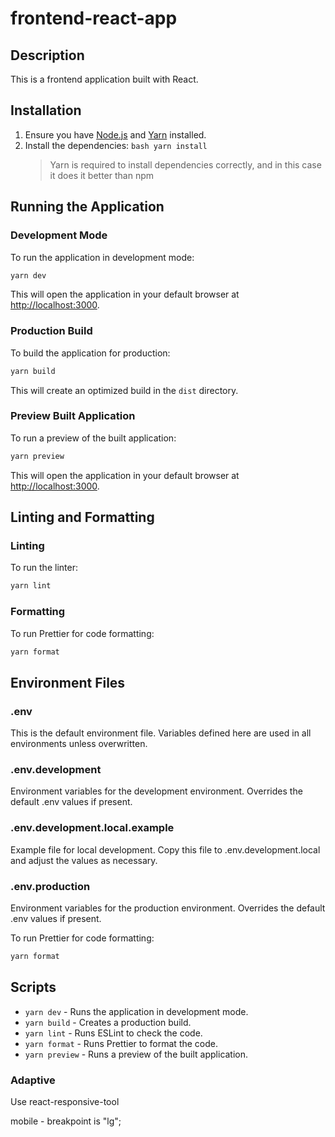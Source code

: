 # frontend-react-app

## Description

This is a frontend application built with React.

## Installation

1. Ensure you have [Node.js](https://nodejs.org/) and [Yarn](https://yarnpkg.com/) installed.
2. Install the dependencies:
   `bash
    yarn install
    `
   > Yarn is required to install dependencies correctly, and in this case it does it better than npm

## Running the Application

### Development Mode

To run the application in development mode:

```bash
yarn dev
```

This will open the application in your default browser at [http://localhost:3000](http://localhost:3000).

### Production Build

To build the application for production:

```bash
yarn build
```

This will create an optimized build in the `dist` directory.

### Preview Built Application

To run a preview of the built application:

```bash
yarn preview
```

This will open the application in your default browser at [http://localhost:3000](http://localhost:3000).

## Linting and Formatting

### Linting

To run the linter:

```bash
yarn lint
```

### Formatting

To run Prettier for code formatting:

```bash
yarn format
```

## Environment Files

### .env

This is the default environment file. Variables defined here are used in all environments unless overwritten.

### .env.development

Environment variables for the development environment. Overrides the default .env values if present.

### .env.development.local.example

Example file for local development. Copy this file to .env.development.local and adjust the values as necessary.

### .env.production

Environment variables for the production environment. Overrides the default .env values if present.

To run Prettier for code formatting:

```bash
yarn format
```

## Scripts

- `yarn dev` - Runs the application in development mode.
- `yarn build` - Creates a production build.
- `yarn lint` - Runs ESLint to check the code.
- `yarn format` - Runs Prettier to format the code.
- `yarn preview` - Runs a preview of the built application.

### Adaptive

Use react-responsive-tool

mobile - breakpoint is "lg";
